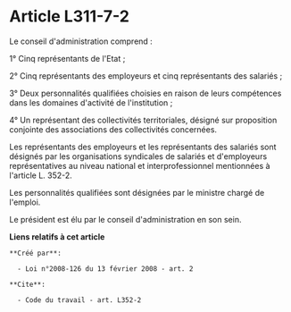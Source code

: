 # Article L311-7-2

Le conseil d'administration comprend : 

1° Cinq représentants de l'Etat ; 

2° Cinq représentants des employeurs et cinq représentants des salariés ; 

3° Deux personnalités qualifiées choisies en raison de leurs compétences dans les domaines d'activité de l'institution ; 

4° Un représentant des collectivités territoriales, désigné sur proposition conjointe des associations des collectivités
concernées. 

Les représentants des employeurs et les représentants des salariés sont désignés par les organisations syndicales de salariés
et d'employeurs représentatives au niveau national et interprofessionnel mentionnées à l'article L. 352-2.

Les personnalités qualifiées sont désignées par le ministre chargé de l'emploi. 

Le président est élu par le conseil d'administration en son sein.

**Liens relatifs à cet article**

	**Créé par**:

	  - Loi n°2008-126 du 13 février 2008 - art. 2

	**Cite**:

	  - Code du travail - art. L352-2
